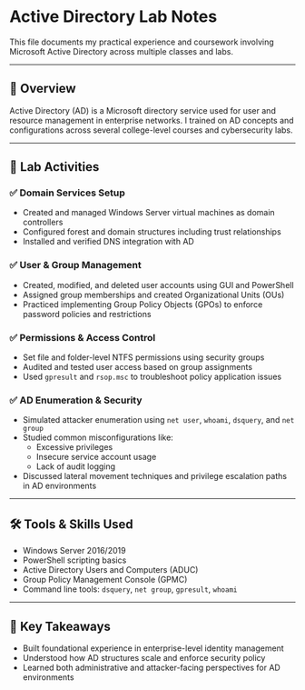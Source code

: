 
# Active Directory Lab Notes

This file documents my practical experience and coursework involving Microsoft Active Directory across multiple classes and labs.

---

## 🧠 Overview

Active Directory (AD) is a Microsoft directory service used for user and resource management in enterprise networks. I trained on AD concepts and configurations across several college-level courses and cybersecurity labs.

---

## 🔧 Lab Activities

### ✅ Domain Services Setup
- Created and managed Windows Server virtual machines as domain controllers
- Configured forest and domain structures including trust relationships
- Installed and verified DNS integration with AD

### ✅ User & Group Management
- Created, modified, and deleted user accounts using GUI and PowerShell
- Assigned group memberships and created Organizational Units (OUs)
- Practiced implementing Group Policy Objects (GPOs) to enforce password policies and restrictions

### ✅ Permissions & Access Control
- Set file and folder-level NTFS permissions using security groups
- Audited and tested user access based on group assignments
- Used `gpresult` and `rsop.msc` to troubleshoot policy application issues

### ✅ AD Enumeration & Security
- Simulated attacker enumeration using `net user`, `whoami`, `dsquery`, and `net group`
- Studied common misconfigurations like:
  - Excessive privileges
  - Insecure service account usage
  - Lack of audit logging
- Discussed lateral movement techniques and privilege escalation paths in AD environments

---

## 🛠️ Tools & Skills Used
- Windows Server 2016/2019
- PowerShell scripting basics
- Active Directory Users and Computers (ADUC)
- Group Policy Management Console (GPMC)
- Command line tools: `dsquery`, `net group`, `gpresult`, `whoami`

---

## 📌 Key Takeaways
- Built foundational experience in enterprise-level identity management
- Understood how AD structures scale and enforce security policy
- Learned both administrative and attacker-facing perspectives for AD environments
